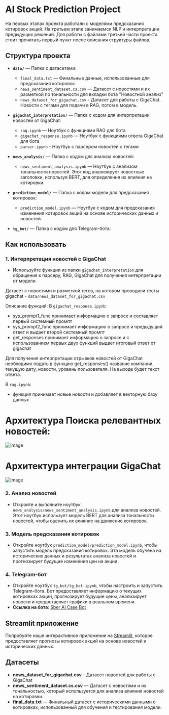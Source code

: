 # AI Stock Prediction Project

На первых этапах проекта работали с моделями предсказания котировок акций. 
На третьем этапе занимаемся NLP и интерпретации предыдущих решений.
Для работы с файлами третьей части проекта стоит прочитать первый пункт после описания структуры файлов.

## Структура проекта

- **`data/`** — Папка с датасетами:
  - `final_data.txt` — Финальные данные, использованные для предсказания котировок.
  - `news_sentiment_dataset.cs.csv` — Датасет с новостями и их разметкой по тональности для вкладки бота "Новостной анализ"
  - `news_dataset_for_gigachat.csv` - Датасет для работы с GigaChat. Новости с тегами для подачи в RAG, потом в модель.

- **`gigachat_interpretation/`** — Папка с кодом для интерпретации новостей от GigaChat:
  - `rag.ipynb` — Ноутбук с функциями RAG для бота
  - `gigachat_response.ipynb` — Ноутбук с функциями ответа GigaChat для бота
  - `parser.ipynb` - Ноутбук с парсером новостей с тегами

- **`news_analysis/`** — Папка с кодом для анализа новостей:
  - `news_sentiment_analysis.ipynb` — Ноутбук с анализом тональности новостей. Этот код анализирует новостные заголовки, используя BERT, для определения их влияния на котировки.

- **`prediction_model/`** — Папка с кодом модели для предсказания котировок:
  - `prediction_model.ipynb` — Ноутбук с кодом для предсказания изменения котировок акций на основе исторических данных и новостей.

- **`tg_bot/`** — Папка с кодом для Telegram-бота:

## Как использовать

### 1. Интерпретация новостей с GigaChat
- Используйте функции из папки `gigachat_interpretation` для обращения к парсеру, RAG, GigaChat для получения интерпретации от модели.

Датасет с новостями и разметкой тегов, на котором проводили тесты gigachat - `data/news_dataset_for_gigachat.csv`

Описание функций:
В `gigachat_response.ipynb`:
- sys_prompt1_func принимает информацию о запросе и составляет первый системный промпт
- sys_prompt2_func принимает информацию о запросе и предыдущий ответ и выдает второй системный промпт
- get_responses принимает информацию о запросе и с использованием первых двух функций выдает итоговый ответ от gigachat
  
Для получения интерпретации отрывков новостей от GigaChat необходимо подать в функцию get_responses() название компании, текущую дату, новости, уровень пользователя. На выходе будет текст ответа.

В `rag.ipynb`:
- функция принимает новые новости и добавляет в векторную базу данных


# Архитектура Поиска релевантных новостей:
![image](https://github.com/user-attachments/assets/cc7e287c-5e85-409d-b442-d2159f203a4f)
# Архитектура интеграции GigaChat
![image](https://github.com/user-attachments/assets/a5fa4d2b-3645-449b-b751-a40524d10828)



### 2. Анализ новостей
- Откройте и выполните ноутбук `news_analysis/news_sentiment_analysis.ipynb` для анализа новостей. Этот ноутбук использует модель BERT для анализа тональности новостей, чтобы оценить их влияние на движение котировок.

### 3. Модель предсказания котировок
- Откройте ноутбук `prediction_model/prediction_model.ipynb`, чтобы запустить модель предсказания котировок. Эта модель обучена на исторических данных и результатах анализа новостей и прогнозирует будущие изменения цен на акции.

### 4. Telegram-бот
- Откройте ноутбук `tg_bot/tg_bot.ipynb`, чтобы настроить и запустить Telegram-бота. Бот предоставляет информацию о текущих котировках акций, прогнозирует будущие цены, анализирует новости и предоставляет графики в реальном времени.
- **Ссылка на бота**: [Sber AI Case Bot](https://t.me/Sber_ai_case_bot)



## Streamlit приложение
Попробуйте наше интерактивное приложение на [Streamlit](http://5.253.62.232:8501/), которое предоставляет прогнозы котировок акций на основе новостей и исторических данных.

## Датасеты
- **news_dataset_for_gigachat.csv** - Датасет новостей для работы с GigaChat
- **news_sentiment_dataset.cs.csv** — Датасет с новостями и их тональностью, который используется для анализа влияния новостей на котировки.
- **final_data.txt** — Финальный датасет с историческими данными о котировках, использованный для обучения и тестирования модели.
